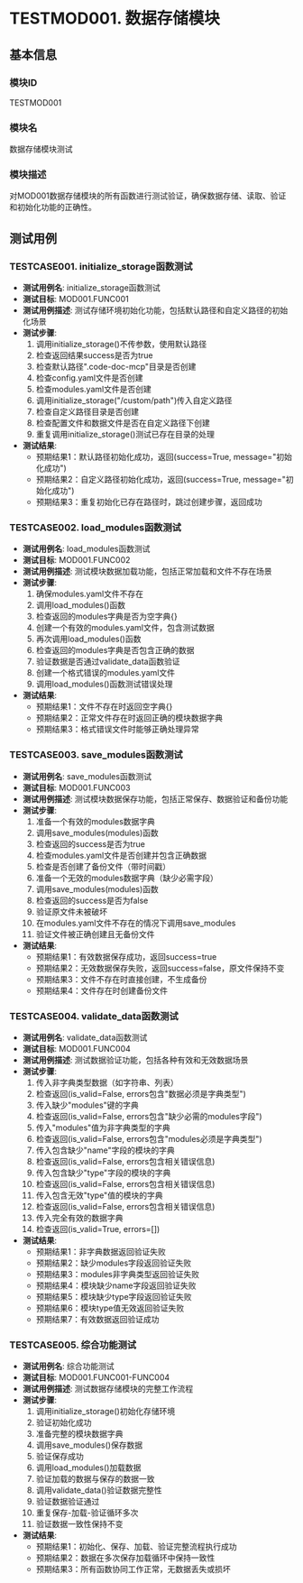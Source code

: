 # TESTMOD001. 数据存储模块

## 基本信息

### 模块ID
TESTMOD001

### 模块名
数据存储模块测试

### 模块描述
对MOD001数据存储模块的所有函数进行测试验证，确保数据存储、读取、验证和初始化功能的正确性。

## 测试用例

### TESTCASE001. initialize_storage函数测试
- **测试用例名**: initialize_storage函数测试
- **测试目标**: MOD001.FUNC001
- **测试用例描述**: 测试存储环境初始化功能，包括默认路径和自定义路径的初始化场景
- **测试步骤**:
  1. 调用initialize_storage()不传参数，使用默认路径
  2. 检查返回结果success是否为true
  3. 检查默认路径".code-doc-mcp"目录是否创建
  4. 检查config.yaml文件是否创建
  5. 检查modules.yaml文件是否创建
  6. 调用initialize_storage("/custom/path")传入自定义路径
  7. 检查自定义路径目录是否创建
  8. 检查配置文件和数据文件是否在自定义路径下创建
  9. 重复调用initialize_storage()测试已存在目录的处理
- **测试结果**: 
  - 预期结果1：默认路径初始化成功，返回(success=True, message="初始化成功")
  - 预期结果2：自定义路径初始化成功，返回(success=True, message="初始化成功")
  - 预期结果3：重复初始化已存在路径时，跳过创建步骤，返回成功

### TESTCASE002. load_modules函数测试
- **测试用例名**: load_modules函数测试
- **测试目标**: MOD001.FUNC002
- **测试用例描述**: 测试模块数据加载功能，包括正常加载和文件不存在场景
- **测试步骤**:
  1. 确保modules.yaml文件不存在
  2. 调用load_modules()函数
  3. 检查返回的modules字典是否为空字典{}
  4. 创建一个有效的modules.yaml文件，包含测试数据
  5. 再次调用load_modules()函数
  6. 检查返回的modules字典是否包含正确的数据
  7. 验证数据是否通过validate_data函数验证
  8. 创建一个格式错误的modules.yaml文件
  9. 调用load_modules()函数测试错误处理
- **测试结果**:
  - 预期结果1：文件不存在时返回空字典{}
  - 预期结果2：正常文件存在时返回正确的模块数据字典
  - 预期结果3：格式错误文件时能够正确处理异常

### TESTCASE003. save_modules函数测试
- **测试用例名**: save_modules函数测试
- **测试目标**: MOD001.FUNC003
- **测试用例描述**: 测试模块数据保存功能，包括正常保存、数据验证和备份功能
- **测试步骤**:
  1. 准备一个有效的modules数据字典
  2. 调用save_modules(modules)函数
  3. 检查返回的success是否为true
  4. 检查modules.yaml文件是否创建并包含正确数据
  5. 检查是否创建了备份文件（带时间戳）
  6. 准备一个无效的modules数据字典（缺少必需字段）
  7. 调用save_modules(modules)函数
  8. 检查返回的success是否为false
  9. 验证原文件未被破坏
  10. 在modules.yaml文件不存在的情况下调用save_modules
  11. 验证文件被正确创建且无备份文件
- **测试结果**:
  - 预期结果1：有效数据保存成功，返回success=true
  - 预期结果2：无效数据保存失败，返回success=false，原文件保持不变
  - 预期结果3：文件不存在时直接创建，不生成备份
  - 预期结果4：文件存在时创建备份文件

### TESTCASE004. validate_data函数测试
- **测试用例名**: validate_data函数测试
- **测试目标**: MOD001.FUNC004
- **测试用例描述**: 测试数据验证功能，包括各种有效和无效数据场景
- **测试步骤**:
  1. 传入非字典类型数据（如字符串、列表）
  2. 检查返回(is_valid=False, errors包含"数据必须是字典类型")
  3. 传入缺少"modules"键的字典
  4. 检查返回(is_valid=False, errors包含"缺少必需的modules字段")
  5. 传入"modules"值为非字典类型的字典
  6. 检查返回(is_valid=False, errors包含"modules必须是字典类型")
  7. 传入包含缺少"name"字段的模块的字典
  8. 检查返回(is_valid=False, errors包含相关错误信息)
  9. 传入包含缺少"type"字段的模块的字典
  10. 检查返回(is_valid=False, errors包含相关错误信息)
  11. 传入包含无效"type"值的模块的字典
  12. 检查返回(is_valid=False, errors包含相关错误信息)
  13. 传入完全有效的数据字典
  14. 检查返回(is_valid=True, errors=[])
- **测试结果**:
  - 预期结果1：非字典数据返回验证失败
  - 预期结果2：缺少modules字段返回验证失败
  - 预期结果3：modules非字典类型返回验证失败
  - 预期结果4：模块缺少name字段返回验证失败
  - 预期结果5：模块缺少type字段返回验证失败
  - 预期结果6：模块type值无效返回验证失败
  - 预期结果7：有效数据返回验证成功

### TESTCASE005. 综合功能测试
- **测试用例名**: 综合功能测试
- **测试目标**: MOD001.FUNC001-FUNC004
- **测试用例描述**: 测试数据存储模块的完整工作流程
- **测试步骤**:
  1. 调用initialize_storage()初始化存储环境
  2. 验证初始化成功
  3. 准备完整的模块数据字典
  4. 调用save_modules()保存数据
  5. 验证保存成功
  6. 调用load_modules()加载数据
  7. 验证加载的数据与保存的数据一致
  8. 调用validate_data()验证数据完整性
  9. 验证数据验证通过
  10. 重复保存-加载-验证循环多次
  11. 验证数据一致性保持不变
- **测试结果**:
  - 预期结果1：初始化、保存、加载、验证完整流程执行成功
  - 预期结果2：数据在多次保存加载循环中保持一致性
  - 预期结果3：所有函数协同工作正常，无数据丢失或损坏